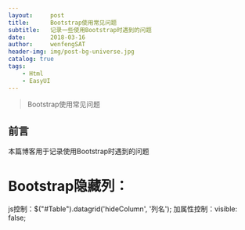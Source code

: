 ```yaml
---
layout:     post
title:      Bootstrap使用常见问题
subtitle:   记录一些使用Bootstrap时遇到的问题
date:       2018-03-16
author:     wenfengSAT
header-img: img/post-bg-universe.jpg
catalog: true
tags:
    - Html
    - EasyUI
---
```


>Bootstrap使用常见问题

## 前言

本篇博客用于记录使用Bootstrap时遇到的问题

# Bootstrap隐藏列：

js控制：$("#Table").datagrid('hideColumn', '列名');
加属性控制：visible: false;




